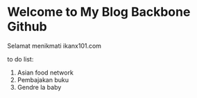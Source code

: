 # Welcome to My Blog Backbone Github

Selamat menikmati ikanx101.com

to do list:

1. Asian food network
1. Pembajakan buku
1. Gendre la baby

